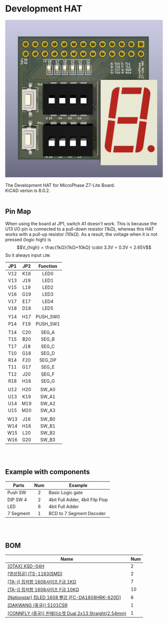 # Development HAT

![PCB IMG](./development_hat.png)

The Development HAT for MicroPhase Z7-Lite Board.<br>
KiCAD verion is 8.0.2.
<br><br>

## Pin Map

When using the board at JP1, switch A1 doesn't work. This is because the U13 I/O pin is connected to a pull-down resistor (1kΩ), whereas this HAT works with a pull-up resistor (10kΩ). As a result, the voltage when it is not pressed (logic high) is 
$$V_{high} = \frac{1kΩ}{1kΩ+10kΩ} \cdot 3.3V = 0.3V < 2.65V$$
So it always input `LOW`.<br>

|  JP1  |  JP2  | Function |
| :---: | :---: | :------: |
|  V12  |  K16  |   LED0   |
|  V13  |  J19  |   LED1   |
|  V15  |  L19  |   LED2   |
|  V16  |  G19  |   LED3   |
|  V17  |  E17  |   LED4   |
|  V18  |  D18  |   LED5   |
|       |       |          |
|  Y14  |  H17  | PUSH_SW0 |
|  P14  |  F19  | PUSH_SW1 |
|       |       |          |
|  T14  |  C20  |  SEG_A   |
|  T15  |  B20  |  SEG_B   |
|  T17  |  J18  |  SEG_C   |
|  T10  |  G18  |  SEG_D   |
|  R14  |  F20  |  SEG_DP  |
|  T11  |  G17  |  SEG_E   |
|  T12  |  J20  |  SEG_F   |
|  R18  |  H18  |  SEG_G   |
|       |       |          |
|  U12  |  H20  |  SW_A0   |
|  U13  |  K19  |  SW_A1   |
|  U14  |  M19  |  SW_A2   |
|  U15  |  M20  |  SW_A3   |
|       |       |          |
|  W13  |  J16  |  SW_B0   |
|  W14  |  H16  |  SW_B1   |
|  W15  |  L20  |  SW_B2   |
|  W16  |  G20  |  SW_B3   |

<br><br>

## Example with components

| Parts     |  Num  | Example                         |
| --------- | :---: | ------------------------------- |
| Push SW   |   2   | Basic Logic gate                |
| DIP SW 4  |   2   | 4bit Full Adder, 4bit Filp Flop |
| LED       |   6   | 4bit Full Adder                 |
| 7 Segment |   1   | BCD to 7 Segment Decoder        |

<br><br>

## BOM

| Name                                                                                                       | Num |
| ---------------------------------------------------------------------------------------------------------- | --- |
| [[OTAX] KSD-04H](https://www.devicemart.co.kr/goods/view?no=1778)                                          | 2   |
| [[영성정공] ITS-1163(SMD)](https://www.devicemart.co.kr/goods/view?no=2220)                                | 2   |
| [[TA-I] 칩저항 1608사이즈 F급 1KΩ](https://www.devicemart.co.kr/goods/view?no=6061)                        | 7   |
| [[TA-I] 칩저항 1608사이즈 F급 10KΩ](https://www.devicemart.co.kr/goods/view?no=1077779)                    | 10  |
| [[Nationstar] 칩LED 1608 빨강 [FC-DA1608HRK-620D]](https://www.devicemart.co.kr/goods/view?no=14047555)    | 6   |
| [[DAKWANG (중국)] 5101CSR](https://www.devicemart.co.kr/goods/view?no=11552)                               | 1   |
| [[CONNFLY (중국)] 핀헤더소켓 Dual 2x13 Straight(2.54mm)](https://www.devicemart.co.kr/goods/view?no=12527) | 1   |